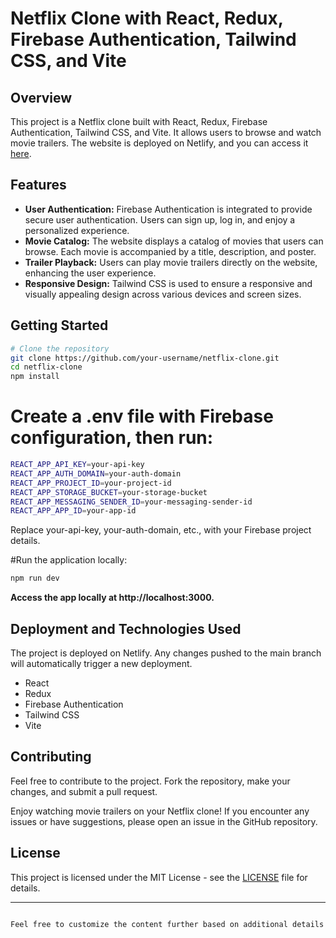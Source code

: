 # Netflix Clone with React, Redux, Firebase Authentication, Tailwind CSS, and Vite


## Overview
This project is a Netflix clone built with React, Redux, Firebase Authentication, Tailwind CSS, and Vite. It allows users to browse and watch movie trailers. The website is deployed on Netlify, and you can access it [here](https://elaborate-lokum-3b9d5c.netlify.app).

## Features
- **User Authentication:** Firebase Authentication is integrated to provide secure user authentication. Users can sign up, log in, and enjoy a personalized experience.
- **Movie Catalog:** The website displays a catalog of movies that users can browse. Each movie is accompanied by a title, description, and poster.
- **Trailer Playback:** Users can play movie trailers directly on the website, enhancing the user experience.
- **Responsive Design:** Tailwind CSS is used to ensure a responsive and visually appealing design across various devices and screen sizes.

## Getting Started
```bash
# Clone the repository
git clone https://github.com/your-username/netflix-clone.git
cd netflix-clone
npm install
```
# Create a .env file with Firebase configuration, then run:
```bash
REACT_APP_API_KEY=your-api-key
REACT_APP_AUTH_DOMAIN=your-auth-domain
REACT_APP_PROJECT_ID=your-project-id
REACT_APP_STORAGE_BUCKET=your-storage-bucket
REACT_APP_MESSAGING_SENDER_ID=your-messaging-sender-id
REACT_APP_APP_ID=your-app-id
```
Replace your-api-key, your-auth-domain, etc., with your Firebase project details.

#Run the application locally:
```bash
npm run dev
```
**Access the app locally at http://localhost:3000.**

## Deployment and Technologies Used
The project is deployed on Netlify. Any changes pushed to the main branch will automatically trigger a new deployment.
- React
- Redux
- Firebase Authentication
- Tailwind CSS
- Vite

## Contributing
Feel free to contribute to the project. Fork the repository, make your changes, and submit a pull request.

Enjoy watching movie trailers on your Netflix clone! If you encounter any issues or have suggestions, please open an issue in the GitHub repository.

License
-------

This project is licensed under the MIT License - see the [LICENSE](https://github.com/Marishkumark/License/blob/main/README.md) file for details.

* * * * *

```bash

Feel free to customize the content further based on additional details or specific instructions for your project.



